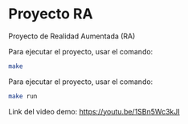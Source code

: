 # Proyecto RA
Proyecto de Realidad Aumentada (RA)

Para ejecutar el proyecto, usar el comando:

```bash
make
```

Para ejecutar el proyecto, usar el comando:

```bash
make run
```
Link del video demo:
https://youtu.be/1SBn5Wc3kJI